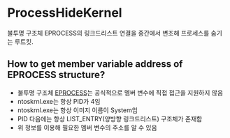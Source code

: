 # ProcessHideKernel
불투명 구조체 EPROCESS의 링크드리스트 연결을 중간에서 변조해 프로세스를 숨기는 루트킷.

## How to get member variable address of EPROCESS structure?
* 불투명 구조체 [EPROCESS](https://learn.microsoft.com/ko-kr/windows-hardware/drivers/kernel/eprocess)는 공식적으로 멤버 변수에 직접 접근을 지원하지 않음
* ntoskrnl.exe는 항상 PID가 4임
* ntoskrnl.exe는 항상 이미지 이름이 System임
* PID 다음에는 항상 LIST_ENTRY(양방향 링크드리스트) 구조체가 존재함
* 위 정보를 이용해 필요한 멤버 변수의 주소를 알 수 있음
